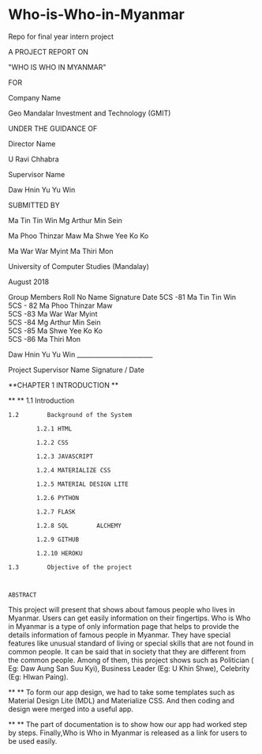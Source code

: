 # Who-is-Who-in-Myanmar
Repo for final year intern project



A PROJECT REPORT ON

"WHO IS WHO IN MYANMAR"

FOR

Company Name

Geo Mandalar Investment and Technology (GMIT)

UNDER THE GUIDANCE OF

Director Name

U Ravi Chhabra

Supervisor Name

Daw Hnin Yu Yu Win

SUBMITTED BY

Ma Tin Tin Win Mg Arthur Min Sein

Ma Phoo Thinzar Maw Ma Shwe Yee Ko Ko

Ma War War Myint Ma Thiri Mon

University of Computer Studies (Mandalay)

August 2018

Group Members
Roll No 	Name 	Signature 	Date
5CS -81 	Ma Tin Tin Win 		
5CS - 82 	Ma Phoo Thinzar Maw 		
5CS -83 	Ma War War Myint 		
5CS -84 	Mg Arthur Min Sein 		
5CS -85 	Ma Shwe Yee Ko Ko 		
5CS -86 	Ma Thiri Mon 		

Daw Hnin Yu Yu Win ________________________

Project Supervisor Name Signature / Date


**CHAPTER 1 INTRODUCTION **

** ** 1.1 Introduction

    1.2        Background of the System

            1.2.1 HTML

            1.2.2 CSS

            1.2.3 JAVASCRIPT

            1.2.4 MATERIALIZE CSS

            1.2.5 MATERIAL DESIGN LITE

            1.2.6 PYTHON

            1.2.7 FLASK

            1.2.8 SQL        ALCHEMY

            1.2.9 GITHUB

            1.2.10 HEROKU

    1.3        Objective of the project



    ABSTRACT

This project will present that shows about famous people who lives in Myanmar. Users can get easily information on their fingertips. Who is Who in Myanmar is a type of only information page that helps to provide the details information of famous people in Myanmar. They have special features like unusual standard of living or special skills that are not found in common people. It can be said that in society that they are different from the common people. Among of them, this project shows such as Politician ( Eg: Daw Aung San Suu Kyi), Business Leader (Eg: U Khin Shwe), Celebrity (Eg: Hlwan Paing).

** ** To form our app design, we had to take some templates such as Material Design Lite (MDL) and Materialize CSS. And then coding and design were merged into a useful app.

** ** The part of documentation is to show how our app had worked step by steps. Finally,Who is Who in Myanmar is released as a link for users to be used easily.

